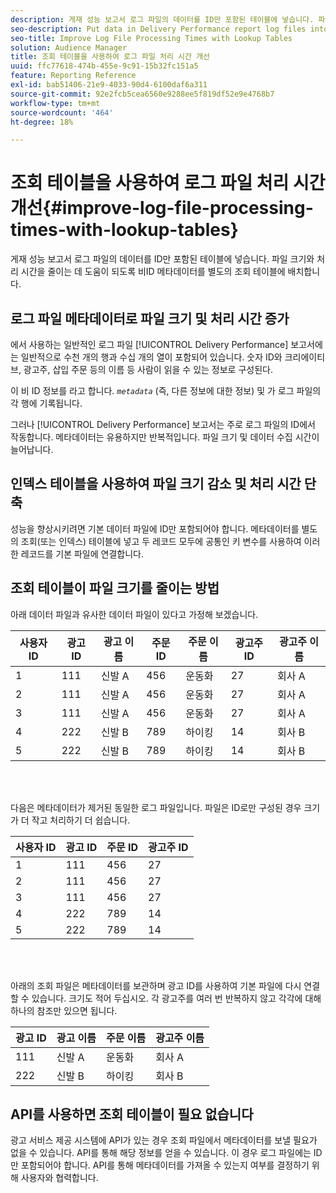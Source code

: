 ```yaml
---
description: 게재 성능 보고서 로그 파일의 데이터를 ID만 포함된 테이블에 넣습니다. 파일 크기와 처리 시간을 줄이는 데 도움이 되도록 비ID 메타데이터를 별도의 조회 테이블에 배치합니다.
seo-description: Put data in Delivery Performance report log files into tables that contain IDs only. Put non-ID metadata in separate lookup tables to help reduce file size and processing times.
seo-title: Improve Log File Processing Times with Lookup Tables
solution: Audience Manager
title: 조회 테이블을 사용하여 로그 파일 처리 시간 개선
uuid: ffc77618-474b-455e-9c91-15b32fc151a5
feature: Reporting Reference
exl-id: bab51406-21e9-4033-90d4-6100daf6a311
source-git-commit: 92e2fcb5cea6560e9288ee5f819df52e9e4768b7
workflow-type: tm+mt
source-wordcount: '464'
ht-degree: 18%

---
```


# 조회 테이블을 사용하여 로그 파일 처리 시간 개선{#improve-log-file-processing-times-with-lookup-tables}

게재 성능 보고서 로그 파일의 데이터를 ID만 포함된 테이블에 넣습니다. 파일 크기와 처리 시간을 줄이는 데 도움이 되도록 비ID 메타데이터를 별도의 조회 테이블에 배치합니다.

<!-- 

c_lookup_tables.xml

 -->

## 로그 파일 메타데이터로 파일 크기 및 처리 시간 증가

에서 사용하는 일반적인 로그 파일 [!UICONTROL Delivery Performance] 보고서에는 일반적으로 수천 개의 행과 수십 개의 열이 포함되어 있습니다. 숫자 ID와 크리에이티브, 광고주, 삽입 주문 등의 이름 등 사람이 읽을 수 있는 정보로 구성된다.

이 비 ID 정보를 라고 합니다. *`metadata`* (즉, 다른 정보에 대한 정보) 및 가 로그 파일의 각 행에 기록됩니다.

그러나 [!UICONTROL Delivery Performance] 보고서는 주로 로그 파일의 ID에서 작동합니다. 메타데이터는 유용하지만 반복적입니다. 파일 크기 및 데이터 수집 시간이 늘어납니다.

## 인덱스 테이블을 사용하여 파일 크기 감소 및 처리 시간 단축

성능을 향상시키려면 기본 데이터 파일에 ID만 포함되어야 합니다. 메타데이터를 별도의 조회(또는 인덱스) 테이블에 넣고 두 레코드 모두에 공통인 키 변수를 사용하여 이러한 레코드를 기본 파일에 연결합니다.

## 조회 테이블이 파일 크기를 줄이는 방법

아래 데이터 파일과 유사한 데이터 파일이 있다고 가정해 보겠습니다.

| 사용자 ID | 광고 ID | 광고 이름 | 주문 ID | 주문 이름 | 광고주 ID | 광고주 이름 |
|---|---|---|---|---|---|---|
| 1 | 111 | 신발 A | 456 | 운동화 | 27 | 회사 A |
| 2 | 111 | 신발 A | 456 | 운동화 | 27 | 회사 A |
| 3 | 111 | 신발 A | 456 | 운동화 | 27 | 회사 A |
| 4 | 222 | 신발 B | 789 | 하이킹 | 14 | 회사 B |
| 5 | 222 | 신발 B | 789 | 하이킹 | 14 | 회사 B |

<br> 

다음은 메타데이터가 제거된 동일한 로그 파일입니다. 파일은 ID로만 구성된 경우 크기가 더 작고 처리하기 더 쉽습니다.

| 사용자 ID | 광고 ID | 주문 ID | 광고주 ID |
|---|---|---|---|
| 1 | 111 | 456 | 27 |
| 2 | 111 | 456 | 27 |
| 3 | 111 | 456 | 27 |
| 4 | 222 | 789 | 14 |
| 5 | 222 | 789 | 14 |

<br> 

아래의 조회 파일은 메타데이터를 보관하며 광고 ID를 사용하여 기본 파일에 다시 연결할 수 있습니다. 크기도 적어 두십시오. 각 광고주를 여러 번 반복하지 않고 각각에 대해 하나의 참조만 있으면 됩니다.

| 광고 ID | 광고 이름 | 주문 이름 | 광고주 이름 |
|---|---|---|---|
| 111 | 신발 A | 운동화 | 회사 A |
| 222 | 신발 B | 하이킹 | 회사 B |

## API를 사용하면 조회 테이블이 필요 없습니다

광고 서비스 제공 시스템에 API가 있는 경우 조회 파일에서 메타데이터를 보낼 필요가 없을 수 있습니다. API를 통해 해당 정보를 얻을 수 있습니다. 이 경우 로그 파일에는 ID만 포함되어야 합니다. API를 통해 메타데이터를 가져올 수 있는지 여부를 결정하기 위해 사용자와 협력합니다.
